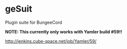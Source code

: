geSuit
======

Plugin suite for BungeeCord


**NOTE: This currently only works with Yamler build #59!!**

http://jenkins.cube-space.net/job/Yamler/59/
